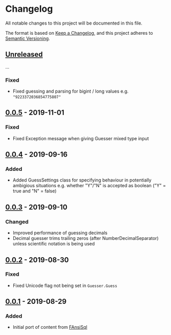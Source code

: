 # Changelog
All notable changes to this project will be documented in this file.

The format is based on [Keep a Changelog](https://keepachangelog.com/en/1.0.0/),
and this project adheres to [Semantic Versioning](https://semver.org/spec/v2.0.0.html).

## [Unreleased]

...

### Fixed

- Fixed guessing and parsing for bigint / long values e.g. `"9223372036854775807"`

## [0.0.5] - 2019-11-01

### Fixed

- Fixed Exception message when giving Guesser mixed type input

## [0.0.4] - 2019-09-16

### Added

- Added GuessSettings class for specifying behaviour in potentially ambigious situations e.g. whether "Y"/"N" is accepted as boolean ("Y" = true and "N" = false)

## [0.0.3] - 2019-09-10

### Changed
- Improved performance of guessing decimals
- Decimal guesser trims trailing zeros (after NumberDecimalSeparator) unless scientific notation is being used

## [0.0.2] - 2019-08-30

### Fixed

- Fixed Unicode flag not being set in `Guesser.Guess`

## [0.0.1] - 2019-08-29

### Added

- Initial port of content from [FAnsiSql](https://github.com/HicServices/FAnsiSql)

[Unreleased]: https://github.com/HicServices/TypeGuesser/compare/0.0.5...develop
[0.0.5]: https://github.com/HicServices/TypeGuesser/compare/0.0.4...0.0.5
[0.0.4]: https://github.com/HicServices/TypeGuesser/compare/0.0.3...0.0.4
[0.0.3]: https://github.com/HicServices/TypeGuesser/compare/0.0.2...0.0.3
[0.0.2]: https://github.com/HicServices/TypeGuesser/compare/0.0.1...0.0.2
[0.0.1]: https://github.com/HicServices/TypeGuesser/compare/88b9b5d6622673eadc13c342f95c2e69ef760995...0.0.1

